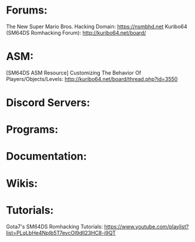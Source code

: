 # Forums:
The New Super Mario Bros. Hacking Domain: https://nsmbhd.net
Kuribo64 (SM64DS Romhacking Forum): http://kuribo64.net/board/
# ASM:
[SM64DS ASM Resource] Customizing The Behavior Of Players/Objects/Levels: http://kuribo64.net/board/thread.php?id=3550
# Discord Servers:
# Programs:
# Documentation:
# Wikis:
# Tutorials:
Gota7's SM64DS Romhacking Tutorials: https://www.youtube.com/playlist?list=PLqLbHe4NpIb5T7evcOl9dll23HC8-i9QT
